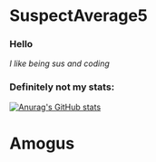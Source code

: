 # SuspectAverage5

### Hello

_I like being sus and coding_

### Definitely not my stats:

[![Anurag's GitHub stats](https://github-readme-stats.vercel.app/api?username=SuspectAverage5&theme=merko&show_icons=True&include_all_commits=True)](https://github.com/anuraghazra/github-readme-stats)

# Amogus
